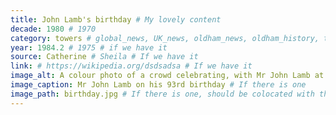 ```yaml
---
title: John Lamb's birthday # My lovely content
decade: 1980 # 1970
category: towers # global_news, UK_news, oldham_news, oldham_history, towers, surrounding_estate # Always exactly one category
year: 1984.2 # 1975 # if we have it
source: Catherine # Sheila # If we have it
link: # https://wikipedia.org/dsdsadsa # If we have it
image_alt: A colour photo of a crowd celebrating, with Mr John Lamb at the centre, raising a glass. On the table in front of him is a cake, with white and brown icing and red candles. # If there is one
image_caption: Mr John Lamb on his 93rd birthday # If there is one
image_path: birthday.jpg # If there is one, should be colocated with the index.md file in the folder
---
```

